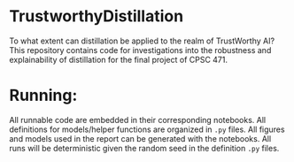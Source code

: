 # TrustworthyDistillation
To what extent can distillation be applied to the realm of TrustWorthy AI? This repository contains code for investigations into the robustness and explainability of distillation for the final project of CPSC 471.

# Running:
All runnable code are embedded in their corresponding notebooks. All definitions for models/helper functions are organized in `.py` files. All figures and models used in the report can be generated with the notebooks. All runs will be deterministic given the random seed in the definition `.py` files.